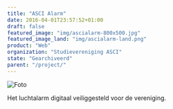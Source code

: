 ```yaml
---
title: "ASCI Alarm"
date: 2016-04-01T23:57:52+01:00
draft: false
featured_image: "img/ascialarm-800x500.jpg"
featured_image_land: "img/ascialarm-land.png"
product: "Web"
organization: "Studievereniging ASCI"
state: "Gearchiveerd"
parent: "/project/"
---
```

![Foto](/img/ascialarm-800x500.jpg)

Het luchtalarm digitaal veiliggesteld voor de vereniging.